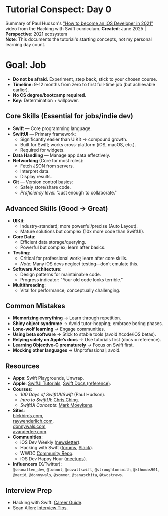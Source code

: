 # Tutorial Conspect: Day 0
Summary of Paul Hudson's ["How to become an iOS Developer in 2021"](https://www.youtube.com/watch?v=HNXzcAwNqMc) video from the Hacking with Swift curriculum.
**Created**: June 2025 | **Perspective**: 2021 ecosystem  
**Note**: This documents the tutorial's starting concepts, not my personal learning day count.

# Goal: Job
- **Do not be afraid.** Experiment, step back, stick to your chosen course.
- **Timeline:** 9-12 months from zero to first full-time job (but achievable earlier).
- **No CS degree/bootcamp required.**
- **Key:** Determination + willpower.

## Core Skills (Essential for jobs/indie dev)
- **Swift** — Core programming language.
- **SwiftUI** — Primary framework:
    - Significantly easier than UIKit → compound growth.
    - Built for Swift; works cross-platform (iOS, macOS, etc.).
    - Required for widgets.
- **Data Handling** — Manage app data effectively.
- **Networking** (Core for most roles):
    - Fetch JSON from servers.
    - Interpret data.
    - Display results.
- **Git** — Version control basics:
    - Safely store/share code.
    - _Proficiency level:_ "Just enough to collaborate."

## Advanced Skills (Good → Great)
- **UIKit**:
    - Industry-standard; more powerful/precise (Auto Layout).
    - Mature solutions but complex (10x more code than SwiftUI).
- **Core Data**:
    - Efficient data storage/querying.
    - Powerful but complex; learn after basics.
- **Testing**:
    - Critical for professional work; learn after core skills.
    - _Note:_ Many iOS devs neglect testing—don’t emulate this.
- **Software Architecture**:
    - Design patterns for maintainable code.
    - Progress indicator: "Your old code looks terrible."
- **Multithreading**:
    - Vital for performance; conceptually challenging.

## Common Mistakes
- **Memorizing everything** → Learn through repetition.
- **Shiny object syndrome** → Avoid tutor-hopping; embrace boring phases.
- **Lone-wolf learning** → Engage communities.
- **Using beta software** → Stick to stable tools (avoid Xcode/iOS betas).
- **Relying solely on Apple’s docs** → Use tutorials first (docs = reference).
- **Learning Objective-C prematurely** → Focus on Swift first.
- **Mocking other languages** → Unprofessional; avoid.

## Resources
- **Apps**: Swift Playgrounds, Unwrap.
- **Apple**: [SwifUI Tutorials](https://developer.apple.com/tutorials/swiftui), [Swift Docs (reference)](https://docs.swift.org/swift-book).
- **Courses**:
    - *100 Days of SwiftUI/Swift* (Paul Hudson).
    - _Intro to SwiftUI_: [Chris Ching](https://www.youtube.com/watch?v=VlhcNR7Qrno).
    - _SwiftUI Concepts_: [Mark Moeykens](https://www.youtube.com/watch?v=51xIHDm_BDs).
- **Sites**:  
    [blckbirds.com](https://www.blckbirds.com),  
    [raywenderlich.com](https://www.raywenderlich.com),  
    [donnywals.com](https://www.donnywals.com),  
    [avanderlee.com](https://www.avanderlee.com).
- **Communities**:
    - iOS Dev Weekly ([newsletter](https://www.iosdevweekly.com)).
    - Hacking with Swift ([forums](https://www.hackingwithswift.com/forums), [Slack](https://www.hackingwithswift.com/slack)).
    - WWDC [Community Repo](https://github.com/twostraws/wwdc).
    - iOS Dev Happy Hour ([meetups](https://www.iosdevhappyhour.com)).
- **Influencers** (X/Twitter):  
    `@seanallen_dev`, `@twannl`, `@novallswift`, `@stroughtonsmith`, `@kthomas901`, `@mecid`, `@donnywals`, `@sommer`, `@tanaschita`, `@twostraws`.
## Interview Prep
- Hacking with Swift: [Career Guide](https://www.hackingwithswift.com/career-guide).
- Sean Allen: [Interview Tips](https://bit.ly/sean-interview-tips).
